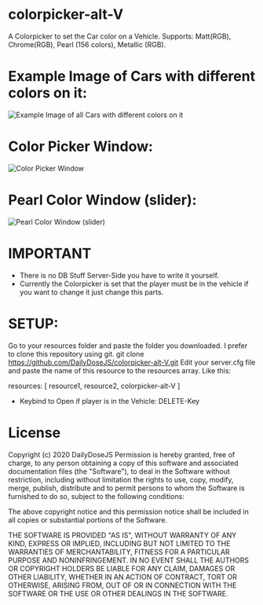 # colorpicker-alt-V
A Colorpicker to set the Car color on a Vehicle.
Supports: Matt(RGB), Chrome(RGB), Pearl (156 colors), Metallic (RGB).

# Example Image of Cars with different colors on it:
![Example Image of all Cars with different colors on it](https://i.gyazo.com/0f4e85007fa16ea9c035e08cca961ed3.jpg)
# Color Picker Window:
![Color Picker Window](https://i.gyazo.com/17a397c25f1050ed5edb9ea7473f232b.png)
# Pearl Color Window (slider):
![Pearl Color Window (slider)](https://i.gyazo.com/28e7e9c3d6d6f45b7aa7e0603124cfc4.png)


# IMPORTANT
- There is no DB Stuff Server-Side you have to write it yourself.
- Currently the Colorpicker is set that the player must be in the vehicle if you want to change it just change this parts.

# SETUP:
Go to your resources folder and paste the folder you downloaded. I prefer to clone this repository using git.
git clone https://github.com/DailyDoseJS/colorpicker-alt-V.git
Edit your server.cfg file and paste the name of this resource to the resources array. Like this:

resources: [
    resource1,
    resource2,
    colorpicker-alt-V
]

 - Keybind to Open if player is in the Vehicle: DELETE-Key

# License

Copyright (c) 2020 DailyDoseJS
Permission is hereby granted, free of charge, to any person obtaining a copy of this software and associated documentation files (the "Software"), to deal in the Software without restriction, including without limitation the rights to use, copy, modify, merge, publish, distribute and to permit persons to whom the Software is furnished to do so, subject to the following conditions:

The above copyright notice and this permission notice shall be included in all copies or substantial portions of the Software.

THE SOFTWARE IS PROVIDED "AS IS", WITHOUT WARRANTY OF ANY KIND, EXPRESS OR IMPLIED, INCLUDING BUT NOT LIMITED TO THE WARRANTIES OF MERCHANTABILITY, FITNESS FOR A PARTICULAR PURPOSE AND NONINFRINGEMENT. IN NO EVENT SHALL THE AUTHORS OR COPYRIGHT HOLDERS BE LIABLE FOR ANY CLAIM, DAMAGES OR OTHER LIABILITY, WHETHER IN AN ACTION OF CONTRACT, TORT OR OTHERWISE, ARISING FROM, OUT OF OR IN CONNECTION WITH THE SOFTWARE OR THE USE OR OTHER DEALINGS IN THE SOFTWARE.
